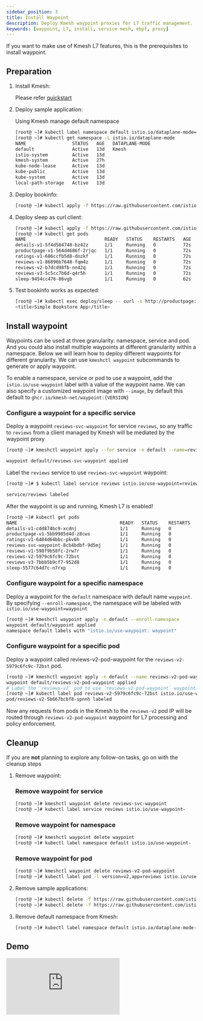 ```yaml
---
sidebar_position: 3
title: Install Waypoint
description: Deploy Kmesh waypoint proxies for L7 traffic management.
keywords: [waypoint, L7, install, service mesh, ebpf, proxy]
---
```


If you want to make use of Kmesh L7 features, this is the prerequisites to install waypoint.

## Preparation

1. Install Kmesh:

   Please refer [quickstart](/docs/setup/quick-start.md)

2. Deploy sample application:

   Using Kmesh manage default namespace

   ```bash
   [root@ ~]# kubectl label namespace default istio.io/dataplane-mode=Kmesh
   [root@ ~]# kubectl get namespace -L istio.io/dataplane-mode
   NAME                 STATUS   AGE   DATAPLANE-MODE
   default              Active   13d   Kmesh
   istio-system         Active   13d   
   kmesh-system         Active   27h   
   kube-node-lease      Active   13d   
   kube-public          Active   13d   
   kube-system          Active   13d   
   local-path-storage   Active   13d   
   ```

3. Deploy bookinfo:

   ```bash
   [root@ ~]# kubectl apply -f https://raw.githubusercontent.com/istio/istio/release-1.21/samples/bookinfo/platform/kube/bookinfo.yaml
   ```

4. Deploy sleep as curl client:

   ```bash
   [root@ ~]# kubectl apply -f https://raw.githubusercontent.com/istio/istio/release-1.21/samples/sleep/sleep.yaml
   [root@ ~]# kubectl get pods
   NAME                             READY   STATUS    RESTARTS   AGE
   details-v1-5f4d584748-bz42z      1/1     Running   0          72s
   productpage-v1-564d4686f-2rjqc   1/1     Running   0          72s
   ratings-v1-686ccfb5d8-dnzkf      1/1     Running   0          72s
   reviews-v1-86896b7648-fqm4z      1/1     Running   0          72s
   reviews-v2-b7dcd98fb-nn42q       1/1     Running   0          72s
   reviews-v3-5c5cc7b6d-q4r5h       1/1     Running   0          72s
   sleep-9454cc476-86vgb            1/1     Running   0          62s
   ```

5. Test bookinfo works as expected:

   ```bash
   [root@ ~]# kubectl exec deploy/sleep -- curl -s http://productpage:9080/ | grep -o "<title>.*</title>"
   <title>Simple Bookstore App</title>
   ```

## Install waypoint

Waypoints can be used at three granularity: namespace, service and pod. And you could also install multiple waypoints at different granularity within a namespace.
Below we will learn how to deploy different waypoints for different granularity. We can use `kmeshctl waypoint` subcommands to generate or apply waypoint.

To enable a namespace, service or pod to use a waypoint, add the `istio.io/use-waypoint` label with a value of the waypoint name.
We can also specify a customized waypoint image with `--image`, by default this default to `ghcr.io/kmesh-net/waypoint:{VERSION}`

### Configure a waypoint for a specific service

Deploy a waypoint `reviews-svc-waypoint` for service `reviews`, so any traffic to `reviews` from a client managed by Kmesh will be mediated by the waypoint proxy

```bash
[root@ ~]# kmeshctl waypoint apply --for service -n default --name=reviews-svc-waypoint

waypoint default/reviews-svc-waypoint applied
```

Label the `reviews` service to use `reviews-svc-waypoint` waypoint:

```bash
[root@ ~]# $ kubectl label service reviews istio.io/use-waypoint=reviews-svc-waypoint

service/reviews labeled
```

After the waypoint is up and running, Kmesh L7 is enabled!

```bash
[root@ ~]# kubectl get pods
NAME                                      READY   STATUS    RESTARTS   AGE
details-v1-cdd874bc9-xcdnj                1/1     Running   0          30m
productpage-v1-5bb9985d4d-z8cws           1/1     Running   0          30m
ratings-v1-6484d64bbc-pkv6h               1/1     Running   0          30m
reviews-svc-waypoint-8cb4bdbf-9d5mj       1/1     Running   0          30m
reviews-v1-598f9b58fc-2rw7r               1/1     Running   0          30m
reviews-v2-5979c6fc9c-72bst               1/1     Running   0          30m
reviews-v3-7bbb5b9cf7-952d8               1/1     Running   0          30m
sleep-5577c64d7c-n7rxp                    1/1     Running   0          30m
```

### Configure waypoint for a specific namespace

Deploy a waypoint for the `default` namespace with default name `waypoint`. By specifying `--enroll-namespace`, the namespace will be labeled with `istio.io/use-waypoint=waypoint`

```bash
[root@ ~]# kmeshctl waypoint apply -n default --enroll-namespace
waypoint default/waypoint applied
namespace default labels with "istio.io/use-waypoint: waypoint"
```

### Configure waypoint for a specific pod

Deploy a waypoint called reviews-v2-pod-waypoint for the `reviews-v2-5979c6fc9c-72bst` pod.

```bash
[root@ ~]# kmeshctl waypoint apply -n default --name reviews-v2-pod-waypoint --for workload
waypoint default/reviews-v2-pod-waypoint applied
# Label the `reviews-v2` pod to use `reviews-v2-pod-waypoint` waypoint.
[root@ ~]# kubectl label pod reviews-v2-5979c6fc9c-72bst istio.io/use-waypoint=reviews-v2-pod-waypoint
pod/reviews-v2-5b667bcbf8-spnnh labeled
```

Now any requests from pods in the Kmesh to the `reviews-v2` pod IP will be routed through `reviews-v2-pod-waypoint` waypoint for L7 processing and policy enforcement.

## Cleanup

If you are **not** planning to explore any follow-on tasks, go on with the cleanup steps

1. Remove waypoint:

   ### Remove waypoint for service

   ```bash
   [root@ ~]# kmeshctl waypoint delete reviews-svc-waypoint
   [root@ ~]# kubectl label service reviews istio.io/use-waypoint-
   ```

   ### Remove waypoint for namespace

   ```bash
   [root@ ~]# kmeshctl waypoint delete waypoint
   [root@ ~]# kubectl label namespace default istio.io/use-waypoint-
   ```

   ### Remove waypoint for pod

   ```bash
   [root@ ~]# kmeshctl waypoint delete reviews-v2-pod-waypoint
   [root@ ~]# kubectl label pod -l version=v2,app=reviews istio.io/use-waypoint-
   ```

2. Remove sample applications:

   ```bash
   [root@ ~]# kubectl delete -f https://raw.githubusercontent.com/istio/istio/release-1.21/samples/bookinfo/platform/kube/bookinfo.yaml
   [root@ ~]# kubectl delete -f https://raw.githubusercontent.com/istio/istio/release-1.21/samples/sleep/sleep.yaml
   ```

3. Remove default namespace from Kmesh:

   ```bash
   [root@ ~]# kubectl label namespace default istio.io/dataplane-mode-
   ```

## Demo

<div className="video-responsive">
  <iframe
    src="https://www.youtube.com/embed/_mnPQU5SSFo"
    frameborder="0"
    allowfullscreen
  ></iframe>
</div>
